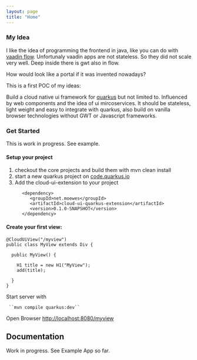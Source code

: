 ```yaml
---
layout: page
title: "Home"
---
```




### My Idea

I like the idea of programming the frontend in java, like you can do with [vaadin flow](https://vaadin.com). Unfortunaly vaadin apps are not stateless. So they did not scale very well. Deep inside there is gwt also in flow. 

How would look like a portal if it was invented nowadays? 

This is a first POC of my ideas: 

Build a cloud native ui framework for [quarkus](https://quarkus.io) but not limited to. Influenced by web components and the idea of ui mircoservices.
It should be stateless, light weight and easy to integrate with quarkus, also build on vanilla browser technologies without GWT or Javascript frameworks. 

### Get Started

This is work in progress. See example.

#### Setup your project

1. checkout the core projects and build them with mvn clean install
1. start a new quarkus project on [code.quarkus.io](https://code.quarkus.io) 
1. Add the cloud-ui-extension to your project 

~~~
      <dependency>
         <groupId>net.moewes</groupId>
         <artifactId>cloud-ui-quarkus-extension</artifactId>
         <version>0.1.0-SNAPSHOT</version>
      </dependency>
~~~

#### Create your first view:

~~~
@CloudUiView("/myview")
public class MyView extends Div {

  public MyView() {

    H1 title = new H1("MyView");
    add(title);
    
  }
}
~~~~

Start server with
~~~
 ``mvn compile quarkus:dev``
~~~

Open Browser [http://localhost:8080/myview](http://localhost:8080/myview)


## Documentation

Work in progress. See Example App so far.






